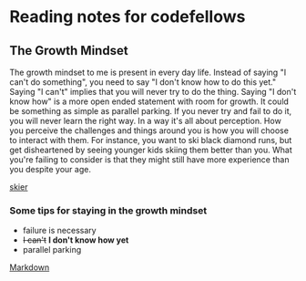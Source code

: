 # Reading notes for codefellows

## The Growth Mindset

The growth mindset to me is present in every day life. Instead of saying "I can't do something", you need to say "I don't know how to do this yet." Saying "I can't" implies that you will never try to do the thing. Saying "I don't know how" is a more open ended statement with room for growth. It could be something as simple as parallel parking. If you never try and fail to do it, you will never learn the right way. In a way it's all about perception. How you perceive the challenges and things around you is how you will choose to interact with them. For instance, you want to ski black diamond runs, but get disheartened by seeing younger kids skiing them better than you. What you're failing to consider is that they might still have more experience than you despite your age.

[skier]()

### Some tips for staying in the growth mindset

- failure is necessary
- ~~I can't~~ **I don't know how yet**
- parallel parking



[Markdown](markdown.md)
